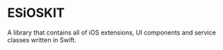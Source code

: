 # ESiOSKIT
A library that contains all of iOS extensions, UI components and service classes written in Swift.
